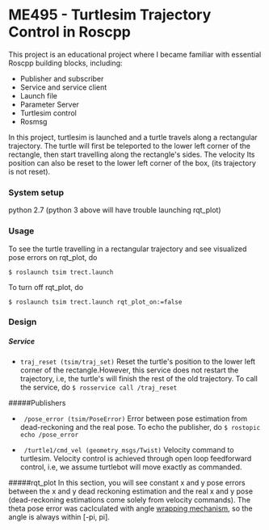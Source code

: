 # ME495 - Turtlesim Trajectory Control in Roscpp 

This project is an educational project where I became familiar with essential Roscpp building blocks, including:
- Publisher and subscriber
- Service and service client
- Launch file
- Parameter Server
- Turtlesim control 
- Rosmsg

In this project, turtlesim is launched and a turtle travels along a rectangular trajectory. The turtle will first be teleported to the lower left corner 
of the rectangle, then start travelling along the rectangle's sides. The velocity Its position can also be reset to the lower left corner of the box, (its trajectory is not reset).


### System setup

python 2.7 (python 3 above will have trouble launching rqt_plot)

### Usage
To see the turtle travelling in a rectangular trajectory and see visualized pose errors on rqt_plot, do 
```
$ roslaunch tsim trect.launch
```

To turn off rqt_plot, do

```
$ roslaunch tsim trect.launch rqt_plot_on:=false
```

### Design 

##### Service
- ```traj_reset (tsim/traj_set)``` Reset the turtle's position to the lower left corner of the rectangle.However, this service does not restart the trajectory, i.e, the turtle's will finish the rest of the old trajectory. 
To call the service, do
```$ rosservice call /traj_reset```

#####Publishers
- ``` /pose_error (tsim/PoseError)``` Error between pose estimation from dead-reckoning and the real pose.
To echo the publisher, do ```$ rostopic echo /pose_error ```

- ``` /turtle1/cmd_vel (geometry_msgs/Twist)``` Velocity command to turtlesim. Velocity control is achieved through open loop feedforward control, i.e, we assume turtlebot will move exactly as commanded. 

#####rqt_plot
In this section, you will see constant x and y pose errors between the x and y dead reckoning estimation and 
the real x and y pose (dead-reckoning estimations come solely from velocity commands). The theta pose error was caclculated with 
angle [wrapping mechanism](https://stackoverflow.com/questions/11498169/dealing-with-angle-wrap-in-c-code), so the angle is always within [-pi, pi].


